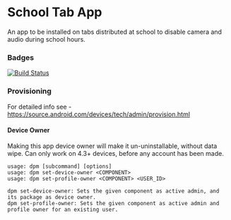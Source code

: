 # School Tab App
An app to be installed on tabs distributed at school to disable camera and audio during school hours. 

### Badges
[![Build Status](https://travis-ci.org/championswimmer/SchoolTabApp.svg?branch=master)](https://travis-ci.org/championswimmer/SchoolTabApp) 

### Provisioning
For detailed info see - https://source.android.com/devices/tech/admin/provision.html 

#### Device Owner
Making this app device owner will make it un-uninstallable, without data wipe. Can only work on 4.3+ devices, before any account has been made.

```
usage: dpm [subcommand] [options]
usage: dpm set-device-owner <COMPONENT>
usage: dpm set-profile-owner <COMPONENT> <USER_ID>

dpm set-device-owner: Sets the given component as active admin, and its package as device owner.
dpm set-profile-owner: Sets the given component as active admin and profile owner for an existing user.
```

